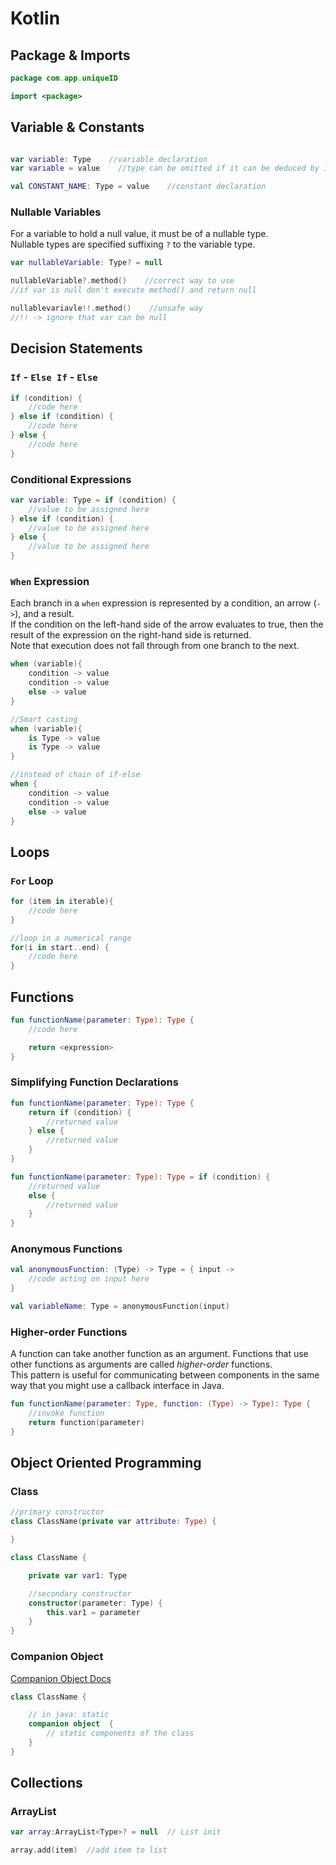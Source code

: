 # Kotlin

## Package & Imports

```kotlin linenums="1"
package com.app.uniqueID

import <package>
```

## Variable & Constants

```kotlin linenums="1"

var variable: Type    //variable declaration
var variable = value    //type can be omitted if it can be deduced by initialization

val CONSTANT_NAME: Type = value    //constant declaration
```

### Nullable Variables

For a variable to hold a null value, it must be of a nullable type.  
Nullable types are specified suffixing `?` to the variable type.

```kotlin linenums="1"
var nullableVariable: Type? = null

nullableVariable?.method()    //correct way to use
//if var is null don't execute method() and return null

nullablevariavle!!.method()    //unsafe way
//!! -> ignore that var can be null
```

## Decision Statements

### `If` - `Else If` - `Else`

```kotlin linenums="1"
if (condition) {
    //code here
} else if (condition) {
    //code here
} else {
    //code here
}
```

### Conditional Expressions

```kotlin linenums="1"
var variable: Type = if (condition) {
    //value to be assigned here
} else if (condition) {
    //value to be assigned here
} else {
    //value to be assigned here
}
```

### `When` Expression

Each branch in a `when` expression is represented by a condition, an arrow (`->`), and a result.  
If the condition on the left-hand side of the arrow evaluates to true, then the result of the expression on the right-hand side is returned.  
Note that execution does not fall through from one branch to the next.

```kotlin linenums="1"
when (variable){
    condition -> value
    condition -> value
    else -> value
}

//Smart casting
when (variable){
    is Type -> value
    is Type -> value
}

//instead of chain of if-else
when {
    condition -> value
    condition -> value
    else -> value
}
```

## Loops

### `For` Loop

```kotlin linenums="1"
for (item in iterable){
    //code here
}

//loop in a numerical range
for(i in start..end) {
    //code here
}
```

## Functions

```kotlin linenums="1"
fun functionName(parameter: Type): Type {
    //code here

    return <expression>
}
```

### Simplifying Function Declarations

```kotlin linenums="1"
fun functionName(parameter: Type): Type {
    return if (condition) {
        //returned value
    } else {
        //returned value
    }
}

fun functionName(parameter: Type): Type = if (condition) {
    //returned value
    else {
        //returned value
    }
}
```

### Anonymous Functions

```kotlin linenums="1"
val anonymousFunction: (Type) -> Type = { input ->
    //code acting on input here
}

val variableName: Type = anonymousFunction(input)
```

### Higher-order Functions

A function can take another function as an argument. Functions that use other functions as arguments are called *higher-order* functions.  
This pattern is useful for communicating between components in the same way that you might use a callback interface in Java.

```kotlin linenums="1"
fun functionName(parameter: Type, function: (Type) -> Type): Type {
    //invoke function
    return function(parameter)
}
```

## Object Oriented Programming

### Class

```kotlin linenums="1"
//primary constructor
class ClassName(private var attribute: Type) {

}

class ClassName {

    private var var1: Type

    //secondary constructor
    constructor(parameter: Type) {
        this.var1 = parameter
    }
}
```

### Companion Object

[Companion Object Docs](https://kotlinlang.org/docs/tutorials/kotlin-for-py/objects-and-companion-objects.html)

```kotlin linenums="1"
class ClassName {

    // in java: static
    companion object  {
        // static components of the class
    }
}
```

## Collections

### ArrayList

```kotlin linenums="1"
var array:ArrayList<Type>? = null  // List init

array.add(item)  //add item to list
```
